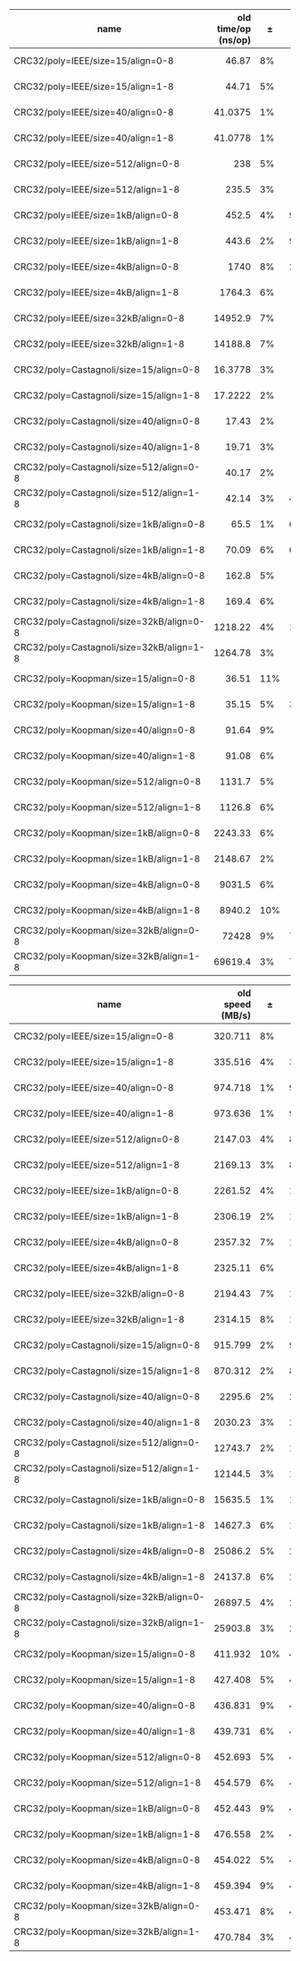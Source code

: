 |                   name                    | old time/op (ns/op) |  ±  | new time/op (ns/op) |  ±  |  delta  |         ±         |
|-------------------------------------------|--------------------:|-----|--------------------:|-----|---------|-------------------|
| CRC32/poly=IEEE/size=15/align=0-8         |               46.87 | 8%  |               44.52 | 3%  | -5.01%  | (p=0.008 n=10+10) |
| CRC32/poly=IEEE/size=15/align=1-8         |               44.71 | 5%  |                44.5 | 4%  | ~       | (p=0.539 n=10+10) |
| CRC32/poly=IEEE/size=40/align=0-8         |             41.0375 | 1%  |                42.5 | 6%  | +3.56%  | (p=0.000 n=8+10)  |
| CRC32/poly=IEEE/size=40/align=1-8         |             41.0778 | 1%  |               42.04 | 3%  | +2.34%  | (p=0.000 n=9+10)  |
| CRC32/poly=IEEE/size=512/align=0-8        |                 238 | 5%  |               57.12 | 3%  | -76.00% | (p=0.000 n=10+10) |
| CRC32/poly=IEEE/size=512/align=1-8        |               235.5 | 3%  |               57.17 | 3%  | -75.72% | (p=0.000 n=10+10) |
| CRC32/poly=IEEE/size=1kB/align=0-8        |               452.5 | 4%  |             94.1125 | 2%  | -79.20% | (p=0.000 n=10+8)  |
| CRC32/poly=IEEE/size=1kB/align=1-8        |               443.6 | 2%  |             93.2875 | 2%  | -78.97% | (p=0.000 n=10+8)  |
| CRC32/poly=IEEE/size=4kB/align=0-8        |                1740 | 8%  |             298.111 | 1%  | -82.87% | (p=0.000 n=10+9)  |
| CRC32/poly=IEEE/size=4kB/align=1-8        |              1764.3 | 6%  |               299.1 | 3%  | -83.05% | (p=0.000 n=10+10) |
| CRC32/poly=IEEE/size=32kB/align=0-8       |             14952.9 | 7%  |                2158 | 3%  | -85.57% | (p=0.000 n=10+10) |
| CRC32/poly=IEEE/size=32kB/align=1-8       |             14188.8 | 7%  |              2178.3 | 3%  | -84.65% | (p=0.000 n=10+10) |
| CRC32/poly=Castagnoli/size=15/align=0-8   |             16.3778 | 3%  |                16.3 | 2%  | ~       | (p=0.615 n=9+9)   |
| CRC32/poly=Castagnoli/size=15/align=1-8   |             17.2222 | 2%  |               17.29 | 2%  | ~       | (p=0.650 n=9+10)  |
| CRC32/poly=Castagnoli/size=40/align=0-8   |               17.43 | 2%  |               17.53 | 4%  | ~       | (p=0.694 n=10+10) |
| CRC32/poly=Castagnoli/size=40/align=1-8   |               19.71 | 3%  |               19.39 | 2%  | -1.62%  | (p=0.036 n=10+10) |
| CRC32/poly=Castagnoli/size=512/align=0-8  |               40.17 | 2%  |               40.13 | 4%  | ~       | (p=0.614 n=10+10) |
| CRC32/poly=Castagnoli/size=512/align=1-8  |               42.14 | 3%  |             41.9444 | 2%  | ~       | (p=0.952 n=10+9)  |
| CRC32/poly=Castagnoli/size=1kB/align=0-8  |                65.5 | 1%  |             66.1625 | 1%  | +1.01%  | (p=0.003 n=9+8)   |
| CRC32/poly=Castagnoli/size=1kB/align=1-8  |               70.09 | 6%  |             68.4667 | 2%  | ~       | (p=0.190 n=10+9)  |
| CRC32/poly=Castagnoli/size=4kB/align=0-8  |               162.8 | 5%  |               158.8 | 3%  | -2.46%  | (p=0.032 n=10+10) |
| CRC32/poly=Castagnoli/size=4kB/align=1-8  |               169.4 | 6%  |               161.6 | 3%  | -4.60%  | (p=0.005 n=10+10) |
| CRC32/poly=Castagnoli/size=32kB/align=0-8 |             1218.22 | 4%  |             1214.33 | 3%  | ~       | (p=0.882 n=9+9)   |
| CRC32/poly=Castagnoli/size=32kB/align=1-8 |             1264.78 | 3%  |              1220.8 | 4%  | -3.48%  | (p=0.002 n=9+10)  |
| CRC32/poly=Koopman/size=15/align=0-8      |               36.51 | 11% |                35.6 | 3%  | ~       | (p=0.216 n=10+10) |
| CRC32/poly=Koopman/size=15/align=1-8      |               35.15 | 5%  |             35.5111 | 1%  | ~       | (p=0.508 n=10+9)  |
| CRC32/poly=Koopman/size=40/align=0-8      |               91.64 | 9%  |               87.65 | 2%  | -4.35%  | (p=0.002 n=10+10) |
| CRC32/poly=Koopman/size=40/align=1-8      |               91.08 | 6%  |               88.03 | 3%  | ~       | (p=0.055 n=10+10) |
| CRC32/poly=Koopman/size=512/align=0-8     |              1131.7 | 5%  |              1075.9 | 3%  | -4.93%  | (p=0.000 n=10+10) |
| CRC32/poly=Koopman/size=512/align=1-8     |              1126.8 | 6%  |              1166.6 | 8%  | ~       | (p=0.143 n=10+10) |
| CRC32/poly=Koopman/size=1kB/align=0-8     |             2243.33 | 6%  |              2340.7 | 4%  | +4.34%  | (p=0.010 n=9+10)  |
| CRC32/poly=Koopman/size=1kB/align=1-8     |             2148.67 | 2%  |              2360.1 | 5%  | +9.84%  | (p=0.000 n=9+10)  |
| CRC32/poly=Koopman/size=4kB/align=0-8     |              9031.5 | 6%  |              9003.2 | 6%  | ~       | (p=0.971 n=10+10) |
| CRC32/poly=Koopman/size=4kB/align=1-8     |              8940.2 | 10% |              9046.3 | 12% | ~       | (p=0.754 n=10+10) |
| CRC32/poly=Koopman/size=32kB/align=0-8    |               72428 | 9%  |             72900.5 | 4%  | ~       | (p=0.684 n=10+10) |
| CRC32/poly=Koopman/size=32kB/align=1-8    |             69619.4 | 3%  |             74280.9 | 3%  | +6.70%  | (p=0.000 n=8+10)  |

|                   name                    | old speed (MB/s) |  ±  | new speed (MB/s) |  ±  |  delta   |         ±         |
|-------------------------------------------|-----------------:|-----|-----------------:|-----|----------|-------------------|
| CRC32/poly=IEEE/size=15/align=0-8         |          320.711 | 8%  |           336.95 | 3%  | +5.06%   | (p=0.009 n=10+10) |
| CRC32/poly=IEEE/size=15/align=1-8         |          335.516 | 4%  |          337.066 | 4%  | ~        | (p=0.579 n=10+10) |
| CRC32/poly=IEEE/size=40/align=0-8         |          974.718 | 1%  |          941.823 | 5%  | -3.37%   | (p=0.001 n=8+10)  |
| CRC32/poly=IEEE/size=40/align=1-8         |          973.636 | 1%  |          951.759 | 3%  | -2.25%   | (p=0.000 n=9+10)  |
| CRC32/poly=IEEE/size=512/align=0-8        |          2147.03 | 4%  |          8967.15 | 3%  | +317.65% | (p=0.000 n=10+10) |
| CRC32/poly=IEEE/size=512/align=1-8        |          2169.13 | 3%  |          8956.06 | 3%  | +312.89% | (p=0.000 n=10+10) |
| CRC32/poly=IEEE/size=1kB/align=0-8        |          2261.52 | 4%  |          10880.7 | 2%  | +381.12% | (p=0.000 n=10+8)  |
| CRC32/poly=IEEE/size=1kB/align=1-8        |          2306.19 | 2%  |          10976.8 | 2%  | +375.97% | (p=0.000 n=10+8)  |
| CRC32/poly=IEEE/size=4kB/align=0-8        |          2357.32 | 7%  |          13725.8 | 1%  | +482.26% | (p=0.000 n=10+9)  |
| CRC32/poly=IEEE/size=4kB/align=1-8        |          2325.11 | 6%  |            13677 | 3%  | +488.23% | (p=0.000 n=10+10) |
| CRC32/poly=IEEE/size=32kB/align=0-8       |          2194.43 | 7%  |          15185.2 | 3%  | +591.99% | (p=0.000 n=10+10) |
| CRC32/poly=IEEE/size=32kB/align=1-8       |          2314.15 | 8%  |          15043.7 | 3%  | +550.07% | (p=0.000 n=10+10) |
| CRC32/poly=Castagnoli/size=15/align=0-8   |          915.799 | 2%  |          920.433 | 2%  | ~        | (p=0.489 n=9+9)   |
| CRC32/poly=Castagnoli/size=15/align=1-8   |          870.312 | 2%  |          867.298 | 2%  | ~        | (p=0.661 n=9+10)  |
| CRC32/poly=Castagnoli/size=40/align=0-8   |           2295.6 | 2%  |          2282.65 | 4%  | ~        | (p=0.684 n=10+10) |
| CRC32/poly=Castagnoli/size=40/align=1-8   |          2030.23 | 3%  |          2063.46 | 2%  | ~        | (p=0.063 n=10+10) |
| CRC32/poly=Castagnoli/size=512/align=0-8  |          12743.7 | 2%  |          12757.8 | 4%  | ~        | (p=0.529 n=10+10) |
| CRC32/poly=Castagnoli/size=512/align=1-8  |          12144.5 | 3%  |          12204.9 | 1%  | ~        | (p=0.780 n=10+9)  |
| CRC32/poly=Castagnoli/size=1kB/align=0-8  |          15635.5 | 1%  |          15476.6 | 1%  | -1.02%   | (p=0.002 n=9+8)   |
| CRC32/poly=Castagnoli/size=1kB/align=1-8  |          14627.3 | 6%  |          14959.7 | 2%  | ~        | (p=0.211 n=10+9)  |
| CRC32/poly=Castagnoli/size=4kB/align=0-8  |          25086.2 | 5%  |          25689.7 | 3%  | ~        | (p=0.052 n=10+10) |
| CRC32/poly=Castagnoli/size=4kB/align=1-8  |          24137.8 | 6%  |          25273.6 | 3%  | +4.71%   | (p=0.005 n=10+10) |
| CRC32/poly=Castagnoli/size=32kB/align=0-8 |          26897.5 | 4%  |          26823.2 | 5%  | ~        | (p=0.842 n=9+10)  |
| CRC32/poly=Castagnoli/size=32kB/align=1-8 |          25903.8 | 3%  |          26842.2 | 4%  | +3.62%   | (p=0.002 n=9+10)  |
| CRC32/poly=Koopman/size=15/align=0-8      |          411.932 | 10% |          421.452 | 3%  | ~        | (p=0.218 n=10+10) |
| CRC32/poly=Koopman/size=15/align=1-8      |          427.408 | 5%  |          422.362 | 1%  | ~        | (p=0.497 n=10+9)  |
| CRC32/poly=Koopman/size=40/align=0-8      |          436.831 | 9%  |          456.472 | 2%  | +4.50%   | (p=0.002 n=10+10) |
| CRC32/poly=Koopman/size=40/align=1-8      |          439.731 | 6%  |          454.515 | 3%  | ~        | (p=0.052 n=10+10) |
| CRC32/poly=Koopman/size=512/align=0-8     |          452.693 | 5%  |          475.749 | 3%  | +5.09%   | (p=0.000 n=10+10) |
| CRC32/poly=Koopman/size=512/align=1-8     |          454.579 | 6%  |          439.685 | 8%  | ~        | (p=0.143 n=10+10) |
| CRC32/poly=Koopman/size=1kB/align=0-8     |          452.443 | 9%  |          437.629 | 4%  | ~        | (p=0.052 n=10+10) |
| CRC32/poly=Koopman/size=1kB/align=1-8     |          476.558 | 2%  |          434.042 | 5%  | -8.92%   | (p=0.000 n=9+10)  |
| CRC32/poly=Koopman/size=4kB/align=0-8     |          454.022 | 5%  |          455.492 | 6%  | ~        | (p=0.971 n=10+10) |
| CRC32/poly=Koopman/size=4kB/align=1-8     |          459.394 | 9%  |          454.627 | 11% | ~        | (p=0.739 n=10+10) |
| CRC32/poly=Koopman/size=32kB/align=0-8    |          453.471 | 8%  |          449.828 | 4%  | ~        | (p=0.684 n=10+10) |
| CRC32/poly=Koopman/size=32kB/align=1-8    |          470.784 | 3%  |          441.379 | 3%  | -6.25%   | (p=0.000 n=8+10)  |
